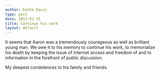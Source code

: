 ```yaml
---
author: Kathe Davis
type: post
date: 2013-01-15
title: Continue his work
layout: default
---
```

It seems that Aaron was a tremendously courageous as well as brilliant young man.  We owe it to his memory to continue his work, to memorialize his death by keeping the issue of internet access and freedom of and to information in the forefront of public discussion.

My deepest condolences to his family and friends.

